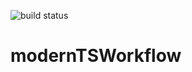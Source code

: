 ![build status](https://travis-ci.org/JohnSimerlink/modernTSWorkflow.svg?branch=master)
# modernTSWorkflow


